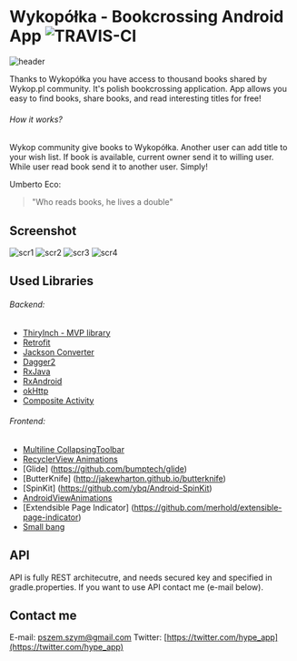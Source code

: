 # Wykopółka - Bookcrossing Android App ![TRAVIS-CI](https://travis-ci.org/hypeapps/wykopolka-android.svg?branch=master)
![header](https://s27.postimg.org/lx3xhbvnn/header.png)

Thanks to Wykopółka you have access to thousand books shared by Wykop.pl community. It's polish bookcrossing application. 
App allows you easy to find books, share books, and read interesting titles for free!

###### How it works?

Wykop community give books to Wykopółka. Another user can add title to your wish list. If book is available, current owner send it to willing user.
While user read book send it to another user. Simply! 

Umberto Eco:
> "Who reads books, he lives a double"

## Screenshot

![scr1](https://s27.postimg.org/b9celbohv/scr2.png)
![scr2](https://s27.postimg.org/b1td2k2wz/scr6.png)
![scr3](https://s27.postimg.org/t3ci0cwxv/scr5.png)
![scr4](https://s29.postimg.org/44o45ptyv/scr8.png)

## Used Libraries

###### Backend:
- [ThiryInch - MVP library](https://github.com/grandcentrix/ThirtyInch)
- [Retrofit](https://github.com/square/retrofit)
- [Jackson Converter](https://github.com/square/retrofit/tree/master/retrofit-converters/jackson)
- [Dagger2](https://github.com/google/dagger)
- [RxJava](https://github.com/ReactiveX/RxJava)
- [RxAndroid](https://github.com/ReactiveX/RxAndroid)
- [okHttp](https://github.com/square/okhttp)
- [Composite Activity](https://github.com/passsy/CompositeAndroid)


###### Frontend:
- [Multiline CollapsingToolbar](https://github.com/opacapp/multiline-collapsingtoolbar)
- [RecyclerView Animations](https://github.com/wasabeef/recyclerview-animators)
- [Glide] (https://github.com/bumptech/glide)
- [ButterKnife] (http://jakewharton.github.io/butterknife)
- [SpinKit] (https://github.com/ybq/Android-SpinKit)
- [AndroidViewAnimations](https://github.com/daimajia/AndroidViewAnimations)
- [Extendsible Page Indicator] (https://github.com/merhold/extensible-page-indicator)
- [Small bang](https://github.com/hanks-zyh/SmallBang)

## API

API is fully REST architecutre, and needs secured key and specified in gradle.properties. If you want to use API contact me (e-mail below).

## Contact me

E-mail: [pszem.szym@gmail.com](pszem.szym@gmail.com)
Twitter: [https://twitter.com/hype_app](https://twitter.com/hype_app)

